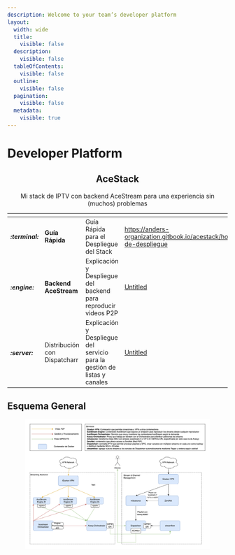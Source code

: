 ```yaml
---
description: Welcome to your team’s developer platform
layout:
  width: wide
  title:
    visible: false
  description:
    visible: false
  tableOfContents:
    visible: false
  outline:
    visible: false
  pagination:
    visible: false
  metadata:
    visible: true
---
```


# Developer Platform

<h2 align="center">AceStack</h2>

<p align="center">Mi stack de IPTV con backend AceStream para una experiencia sin (muchos) problemas</p>

<table data-view="cards"><thead><tr><th></th><th></th><th></th><th data-hidden data-card-target data-type="content-ref"></th><th data-hidden data-card-cover data-type="files"></th></tr></thead><tbody><tr><td><h4><i class="fa-terminal">:terminal:</i></h4></td><td><strong>Guía Rápida</strong></td><td>Guía Rápida para el Despliegue del Stack</td><td><a href="https://anders-organization.gitbook.io/acestack/home/guia-de-despliegue">https://anders-organization.gitbook.io/acestack/home/guia-de-despliegue</a></td><td><a href=".gitbook/assets/logo-guide-logos-1.svg">logo-guide-logos-1.svg</a></td></tr><tr><td><h4><i class="fa-engine">:engine:</i></h4></td><td><strong>Backend AceStream</strong></td><td>Explicación y Despliegue del backend para reproducir videos P2P</td><td><a href="https://app.gitbook.com/o/8vLYKpMznNuwJAHNprDT/s/z4ZwsdUp7cxKmU4JJm3u/">Untitled</a></td><td><a href=".gitbook/assets/md_home_logo.png">md_home_logo.png</a></td></tr><tr><td><h4><i class="fa-server">:server:</i></h4></td><td>Distribución con Dispatcharr</td><td>Explicación y Despliegue del servicio para la gestión de listas y canales</td><td><a href="https://app.gitbook.com/o/8vLYKpMznNuwJAHNprDT/s/Szw3E4dUaUD21DgAQuh0/">Untitled</a></td><td><a href=".gitbook/assets/199808951.png">199808951.png</a></td></tr></tbody></table>

## Esquema General

<figure><img src=".gitbook/assets/stream_service.png" alt=""><figcaption></figcaption></figure>

